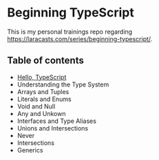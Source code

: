 # Beginning TypeScript

This is my personal trainings repo regarding https://laracasts.com/series/beginning-typescript/.

## Table of contents

- [Hello, TypeScript](/01)
- Understanding the Type System
- Arrays and Tuples
- Literals and Enums
- Void and Null
- Any and Unkown
- Interfaces and Type Aliases
- Unions and Intersections
- Never
- Intersections
- Generics
